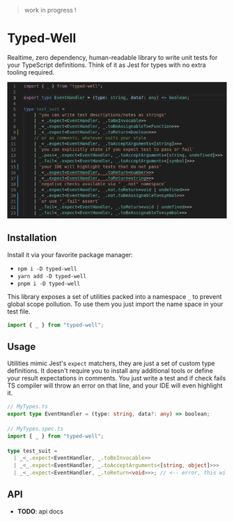 > work in progress !

# Typed-Well

Realtime, zero dependency, human-readable library to write unit tests for your TypeScript definitions. Think of it as Jest for types with no extra tooling required.

<!--suppress HtmlDeprecatedAttribute -->
<p align="center">
    <img src="docs/demo1.apng" alt="demo">
</p>

## Installation

Install it via your favorite package manager:

- `npm i -D typed-well`
- `yarn add -D typed-well`
- `pnpm i -D typed-well`

This library exposes a set of utilities packed into a namespace `_` to prevent global scope pollution. To use them you just import the name space in your test file.

```ts
import { _ } from "typed-well";
```

## Usage

Utilities mimic Jest's `expect` matchers, they are just a set of custom type definitions. It doesn't require you to install any additional tools or define your result expectations in comments. You just write a test and if check fails TS compiler will throw an error on that line, and your IDE will even highlight it.

```ts
// MyTypes.ts
export type EventHandler = (type: string, data?: any) => boolean;

// MyTypes.spec.ts
import { _ } from "typed-well";

type test_suit =
  | _<_.expect<EventHandler, _.toBeInvocable>>
  | _<_.expect<EventHandler, _.toAcceptArguments<[string, object]>>>
  | _<_.expect<EventHandler, _.toReturn<void>>>; // <-- error, this will be highlighted
```

## API

- **TODO**: api docs
